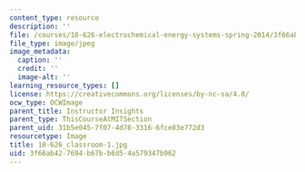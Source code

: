 ```yaml
---
content_type: resource
description: ''
file: /courses/10-626-electrochemical-energy-systems-spring-2014/3f66ab427694b67bb6d54a579347b962_10-626_classroom-1.jpg
file_type: image/jpeg
image_metadata:
  caption: ''
  credit: ''
  image-alt: ''
learning_resource_types: []
license: https://creativecommons.org/licenses/by-nc-sa/4.0/
ocw_type: OCWImage
parent_title: Instructor Insights
parent_type: ThisCourseAtMITSection
parent_uid: 31b5e045-7f07-4d78-3316-6fce83e772d3
resourcetype: Image
title: 10-626_classroom-1.jpg
uid: 3f66ab42-7694-b67b-b6d5-4a579347b962
---
```

